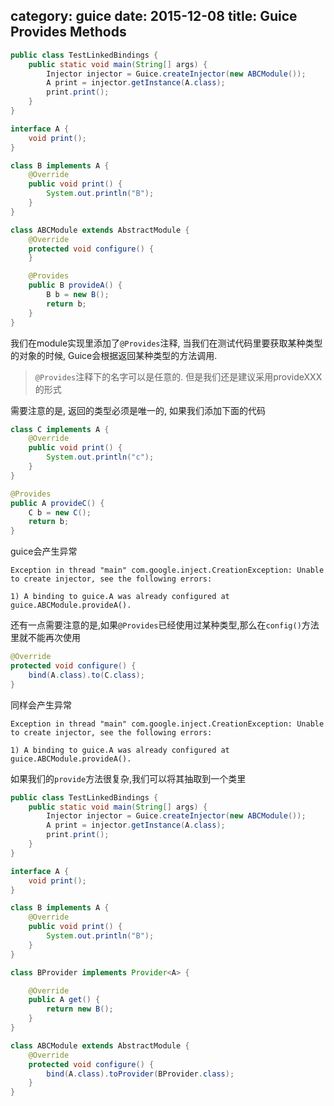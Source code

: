 category: guice
date: 2015-12-08
title: Guice Provides Methods
---

```java
public class TestLinkedBindings {
	public static void main(String[] args) {
		Injector injector = Guice.createInjector(new ABCModule());
		A print = injector.getInstance(A.class);
		print.print();
	}
}

interface A {
	void print();
}

class B implements A {
	@Override
	public void print() {
		System.out.println("B");
	}
}

class ABCModule extends AbstractModule {
	@Override
	protected void configure() {
	}

	@Provides
	public B provideA() {
		B b = new B();
		return b;
	}
}
```
我们在module实现里添加了`@Provides`注释, 当我们在测试代码里要获取某种类型的对象的时候, Guice会根据返回某种类型的方法调用.

> `@Provides`注释下的名字可以是任意的. 但是我们还是建议采用provideXXX的形式

需要注意的是, 返回的类型必须是唯一的, 如果我们添加下面的代码
```java
class C implements A {
	@Override
	public void print() {
		System.out.println("c");
	}
}

@Provides
public A provideC() {
	C b = new C();
	return b;
}
```
guice会产生异常
```
Exception in thread "main" com.google.inject.CreationException: Unable to create injector, see the following errors:

1) A binding to guice.A was already configured at guice.ABCModule.provideA().
```

还有一点需要注意的是,如果`@Provides`已经使用过某种类型,那么在`config()`方法里就不能再次使用
```java
@Override
protected void configure() {
	bind(A.class).to(C.class);
}
```
同样会产生异常
```
Exception in thread "main" com.google.inject.CreationException: Unable to create injector, see the following errors:

1) A binding to guice.A was already configured at guice.ABCModule.provideA().
```

如果我们的`provide`方法很复杂,我们可以将其抽取到一个类里
```java
public class TestLinkedBindings {
	public static void main(String[] args) {
		Injector injector = Guice.createInjector(new ABCModule());
		A print = injector.getInstance(A.class);
		print.print();
	}
}

interface A {
	void print();
}

class B implements A {
	@Override
	public void print() {
		System.out.println("B");
	}
}

class BProvider implements Provider<A> {

	@Override
	public A get() {
		return new B();
	}
}

class ABCModule extends AbstractModule {
	@Override
	protected void configure() {
		bind(A.class).toProvider(BProvider.class);
	}
}
```
